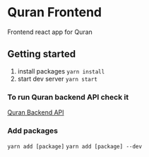 # Quran Frontend

Frontend react app for Quran

## Getting started

1. install packages `yarn install`
2. start dev server `yarn start`

### To run Quran backend API check it

[Quran Backend API](https://github.com/octabytes/quran-api)

### Add packages

`yarn add [package]`
`yarn add [package] --dev`
